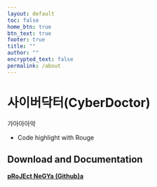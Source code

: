 ```yaml
---
layout: default
toc: false
home_btn: true
btn_text: true
footer: true
title: ""
author: ""
encrypted_text: false
permalink: /about
---
```


# 사이버닥터(CyberDoctor)
갸아아아악


* Code highlight with Rouge


## Download and Documentation

[**pRoJEct NeGYa (Github)a**](https://github.com/akiritsu/pRoJEct-NeGYa)

